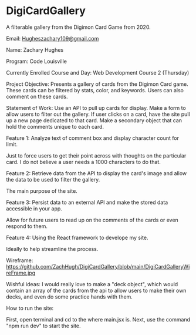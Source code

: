 # DigiCardGallery

A filterable gallery from the Digimon Card Game from 2020.

Email: Hugheszachary109@gmail.com

Name: Zachary Hughes

Program: Code Louisville

Currently Enrolled Course and Day: Web Development Course 2 (Thursday)

Project Objective: Presents a gallery of cards from the Digimon Card game. These cards can be filtered by stats, color, and keywords. Users can also comment on these cards.

Statement of Work: Use an API to pull up cards for display. Make a form to allow users to filter out the gallery. If user clicks on a card, have the site pull up a new page dedicated to that card. Make a secondary object that can hold the comments unique to each card.

Feature 1: Analyze text of comment box and display character count for limit.

Just to force users to get their point across with thoughts on the particular card. I do not believe a user needs a 1000 characters to do that.

Feature 2: Retrieve data from the API to display the card's image and allow the data to be used to filter the gallery.

The main purpose of the site.

Feature 3: Persist data to an external API and make the stored data accessible in your app.

Allow for future users to read up on the comments of the cards or even respond to them.

Feature 4: Using the React framework to develope my site.

Ideally to help streamline the process.

Wireframe: https://github.com/ZachHugh/DigiCardGallery/blob/main/DigiCardGalleryWireFrame.jpg

Wishful ideas: I would really love to make a "deck object", which would contain an array of the cards from the api to allow users to make their own decks, and even do some practice hands with them.

How to run the site:

First, open terminal and cd to the where main.jsx is. Next, use the command "npm run dev" to start the site.
